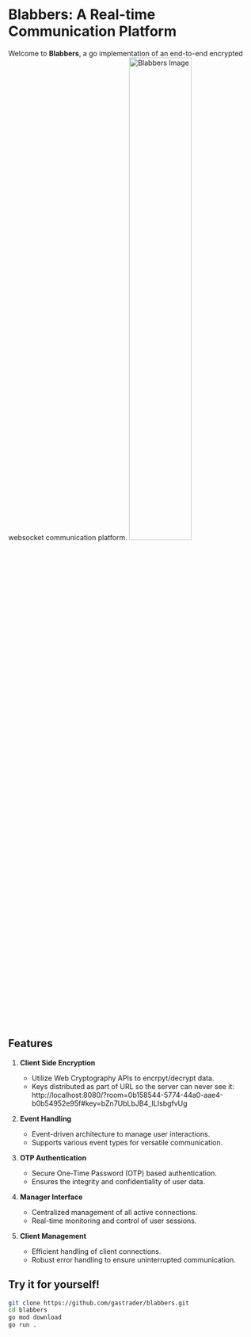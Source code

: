 # Blabbers: A Real-time Communication Platform

Welcome to **Blabbers**, a go implementation of an end-to-end encrypted websocket communication platform.
<img src="https://github.com/gastrader/blabbers/assets/37260212/f336cbf3-a85b-47ac-ba18-f2b2d8f5ed80" alt="Blabbers Image" style="width: 50%;">


## Features

1. **Client Side Encryption**
   - Utilize Web Cryptography APIs to encrpyt/decrypt data.
   - Keys distributed as part of URL so the server can never see it: <br>
     http://localhost:8080/?room=0b158544-5774-44a0-aae4-b0b54952e95f#key=bZn7UbLbJB4_ILIsbgfvUg

2. **Event Handling**
   - Event-driven architecture to manage user interactions.
   - Supports various event types for versatile communication.

3. **OTP Authentication**
   - Secure One-Time Password (OTP) based authentication.
   - Ensures the integrity and confidentiality of user data.

4. **Manager Interface**
   - Centralized management of all active connections.
   - Real-time monitoring and control of user sessions.

5. **Client Management**
   - Efficient handling of client connections.
   - Robust error handling to ensure uninterrupted communication.
     
## Try it for yourself!

```bash
git clone https://github.com/gastrader/blabbers.git
cd blabbers
go mod download
go run .
```



